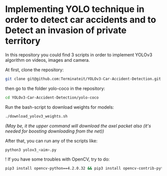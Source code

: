 # Implementing YOLO technique in order to detect car accidents and to Detect an invasion of private territory

In this repository you could find 3 scripts in order to implement YOLOv3 algorithm on videos, images and camera.

At first, clone the repository:
```bash
git clone git@github.com:Terminateit/YOLOv3-Car-Accident-Detection.git
```

then go to the folder yolo-coco in the repository:

```bash
cd YOLOv3-Car-Accident-Detection/yolo-coco
```

Run the bash-script to download weights for models:

```bash
./download_yolov3_weights.sh
```
*(May be, it the upper command will download the axel packet also (it's needed for boosting downloading from the net))*

After that, you can run any of the scripts like:

```bash
python3 yolov3_<aim>.py
```

! If you have some troubles with OpenCV, try to do:

```bash
pip3 install opencv-python==4.2.0.32 && pip3 install opencv-contrib-python==4.2.0.32
```

